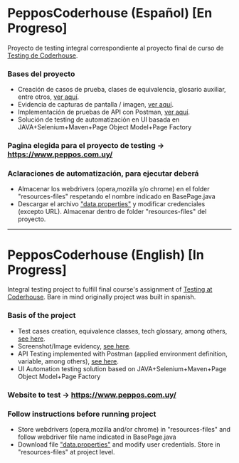 # PepposCoderhouse (Español) [En Progreso]
Proyecto de testing integral correspondiente al proyecto final de curso de  <a href="https://www.coderhouse.com.uy/online/testing-qa-manual">Testing de Coderhouse</a>.

### Bases del proyecto
* Creación de casos de prueba, clases de equivalencia, glosario auxiliar, entre otros, <a href="[https://drive.google.com/drive/folders/151_Ty8kRKG92EvoDseldOasepganwRjl](https://github.com/ferreiracamilo/peppos-coderhouse-testing-project/tree/main/Test%20Cases%20%26%20Related)">ver aquí</a>.
* Evidencia de capturas de pantalla / imagen, <a href="[https://drive.google.com/drive/folders/151_Ty8kRKG92EvoDseldOasepganwRjl](https://github.com/ferreiracamilo/peppos-coderhouse-testing-project/tree/main/Evidencia)">ver aquí</a>.
* Implementación de pruebas de API con Postman, <a href="https://www.postman.com/cferreira89/workspace/pepposcoderhouseapitests/overview">ver aquí</a>.
* Solución de testing de automatización en UI basada en JAVA+Selenium+Maven+Page Object Model+Page Factory

### Pagina elegida para el proyecto de testing -> https://www.peppos.com.uy/

### Aclaraciones de automatización, para ejecutar deberá
* Almacenar los webdrivers (opera,mozilla y/o chrome) en el folder "resources-files" respetando el nombre indicado en BasePage.java
* Descargar el archivo <a href="https://drive.google.com/drive/folders/151_Ty8kRKG92EvoDseldOasepganwRjl">"data.properties"</a> y modificar credenciales (excepto URL). Almacenar dentro de folder "resources-files" del proyecto. 

--------------------------------------------------------------------------------------------------------------------------------------------------------------------------------------------------------------------------------------------------------------------------------------------------------------------------------------------------------------

# PepposCoderhouse (English) [In Progress]
Integral testing project to fulfill final course's assignment of <a href="https://www.coderhouse.com.uy/online/testing-qa-manual">Testing at Coderhouse</a>. Bare in mind originally project was built in spanish.

### Basis of the project
* Test cases creation, equivalence classes, tech glossary, among others, <a href="[https://drive.google.com/drive/folders/151_Ty8kRKG92EvoDseldOasepganwRjl](https://github.com/ferreiracamilo/peppos-coderhouse-testing-project/tree/main/Test%20Cases%20%26%20Related)">see here</a>.
* Screenshot/Image evidency, <a href="[https://drive.google.com/drive/folders/151_Ty8kRKG92EvoDseldOasepganwRjl](https://github.com/ferreiracamilo/peppos-coderhouse-testing-project/tree/main/Evidencia)">see here</a>.
* API Testing implemented with Postman (applied environment definition, variable, among others), <a href="https://www.postman.com/cferreira89/workspace/pepposcoderhouseapitests/overview">see here</a>.
* UI Automation testing solution based on JAVA+Selenium+Maven+Page Object Model+Page Factory 

### Website to test -> https://www.peppos.com.uy/

### Follow instructions before running project
* Store webdrivers (opera,mozilla and/or chrome) in "resources-files" and follow webdriver file name indicated in BasePage.java
* Download file <a href="https://drive.google.com/drive/folders/151_Ty8kRKG92EvoDseldOasepganwRjl">"data.properties"</a> and modify user credentials. Store in "resources-files" at project level. 
